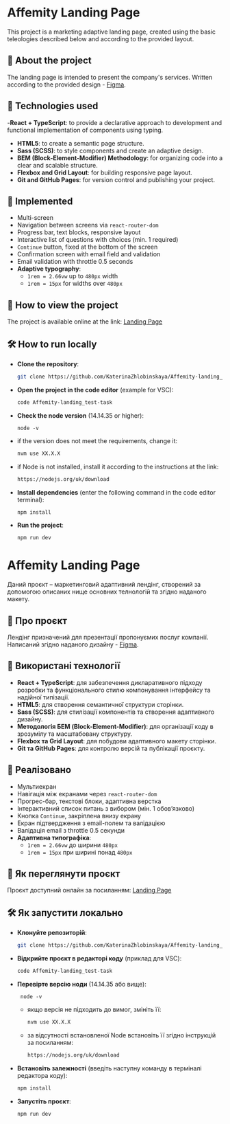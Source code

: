 # Affemity Landing Page

This project is a marketing adaptive landing page, created using the basic teleologies described below and according to the provided layout.

## 📖 About the project

The landing page is intended to present the company's services. Written according to the provided design - [Figma](https://www.figma.com/file/Z7uTXDsrFmXNXOz1REH8Qd/test?type=design&node-id=0%3A1&mode=design&t=QryJXeAb37jSjwGg-1).

## 🔧 Technologies used

-**React + TypeScript**: to provide a declarative approach to development and functional implementation of components using typing.
- **HTML5**: to create a semantic page structure.
- **Sass (SCSS)**: to style components and create an adaptive design.
- **BEM (Block-Element-Modifier) ​​Methodology**: for organizing code into a clear and scalable structure.
- **Flexbox and Grid Layout**: for building responsive page layout.
- **Git and GitHub Pages**: for version control and publishing your project.

## 🔧 Implemented

- Multi-screen
- Navigation between screens via `react-router-dom`
- Progress bar, text blocks, responsive layout
- Interactive list of questions with choices (min. 1 required)
- `Continue` button, fixed at the bottom of the screen
- Confirmation screen with email field and validation
- Email validation with throttle 0.5 seconds
- **Adaptive typography**:
  - `1rem = 2.66vw` up to `480px` width
  - `1rem = 15px` for widths over `480px`

## 🚀 How to view the project

The project is available online at the link: [Landing Page]( https://katerinazhlobinskaya.github.io/Affemity-landing_test-task/)

## 🛠 How to run locally

- **Clone the repository**:
    ```sh
    git clone https://github.com/KaterinaZhlobinskaya/Affemity-landing_test-task.git
- **Open the project in the code editor** (example for VSC):
    ```sh
    code Affemity-landing_test-task
- **Check the node version** (14.14.35 or higher):

      node -v
- if the version does not meet the requirements, change it:
    ```sh
    nvm use XX.X.X
- if Node is not installed, install it according to the instructions at the link:
    ```sh
    https://nodejs.org/uk/download
- **Install dependencies** (enter the following command in the code editor terminal):
    ```sh
    npm install
- **Run the project**:
    ```sh
    npm run dev


# Affemity Landing Page

Даний проєкт – маркетинговий адаптивний лендінг, створений за допомогою описаних нище основних телнологій та згідно наданого макету.

## 📖 Про проєкт

Лендінг призначений для презентації пропонуємих послуг компанії. Написаний згідно наданого дизайну - [Figma](https://www.figma.com/file/Z7uTXDsrFmXNXOz1REH8Qd/test?type=design&node-id=0%3A1&mode=design&t=QryJXeAb37jSjwGg-1).

## 🔧 Використані технології

- **React + TypeScript**: для забезпечення дикларативного підходу розробки та функціонального стилю компонування інтерфейсу та надійної типізації.
- **HTML5**: для створення семантичної структури сторінки.
- **Sass (SCSS)**: для стилізації компонентів та створення адаптивного дизайну.
- **Методологія БЕМ (Block-Element-Modifier)**: для організації коду в зрозумілу та масштабовану структуру.
- **Flexbox та Grid Layout**: для побудови адаптивного макету сторінки.
- **Git та GitHub Pages**: для контролю версій та публікації проєкту.

## 🔧 Реалізовано
- Мультиекран
- Навігація між екранами через `react-router-dom`
- Прогрес-бар, текстові блоки, адаптивна верстка
- Інтерактивний список питань з вибором (мін. 1 обов’язково)
- Кнопка `Continue`, закріплена внизу екрану
- Екран підтвердження з email-полем та валідацією
- Валідація email з throttle 0.5 секунди
- **Адаптивна типографіка**:
  - `1rem = 2.66vw` до ширини `480px`
  - `1rem = 15px` при ширині понад `480px`

## 🚀 Як переглянути проєкт

Проєкт доступний онлайн за посиланням: [Landing Page]( https://katerinazhlobinskaya.github.io/Affemity-landing_test-task/)

## 🛠 Як запустити локально

- **Клонуйте репозиторій**:
     ```sh
     git clone https://github.com/KaterinaZhlobinskaya/Affemity-landing_test-task.git
- **Відкрийте проєкт в редакторі коду** (приклад для VSC):
     ```sh
     code Affemity-landing_test-task
- **Перевірте версію ноди** (14.14.35 або вище):
  
       node -v
   - якщо версія не підходить до вимог, змініть її:
       ```sh
       nvm use XX.X.X
   - за відсутності встановленої Node встановіть її згідно інструкцій за посиланням:
       ```sh
       https://nodejs.org/uk/download
- **Встановіть залежності** (введіть наступну команду в терміналі редактора коду):
     ```sh
     npm install
- **Запустіть проєкт**:
     ```sh
     npm run dev

